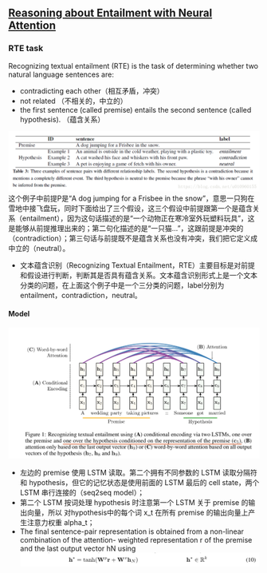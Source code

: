 ## [Reasoning about Entailment with Neural Attention](https://arxiv.org/abs/1509.06664)

### RTE task
Recognizing textual entailment (RTE) is the task of determining whether two natural language sentences are:
- contradicting each other（相互矛盾，冲突）
- not related （不相关的，中立的）
- the first sentence (called premise) entails the second sentence (called hypothesis). （蕴含关系）

![](../assets/TextualEntailment.png)
这个例子中前提P是“A dog jumping for a Frisbee in the snow”，意思一只狗在雪地中接飞盘玩，同时下面给出了三个假设，这三个假设中前提跟第一个是蕴含关系（entailment），因为这句话描述的是“一个动物正在寒冷室外玩塑料玩具”，这是能够从前提推理出来的；第二句化描述的是“一只猫...”，这跟前提是冲突的（contradiction）；第三句话与前提既不是蕴含关系也没有冲突，我们把它定义成中立的（neutral）。

- 文本蕴含识别（Recognizing Textual Entailment，RTE）主要目标是对前提和假设进行判断，判断其是否具有蕴含关系。文本蕴含识别形式上是一个文本分类的问题，在上面这个例子中是一个三分类的问题，label分别为entailment，contradiction，neutral。

#### Model
![](../assets/reason_text_entailment_attention.png)
- 左边的 premise 使用 LSTM 读取。第二个拥有不同参数的 LSTM 读取分隔符和 hypothesis，但它的记忆状态是使用前面的 LSTM 最后的 cell state，两个 LSTM 串行连接的（seq2seq model）；
- 第二个 LSTM 按词处理 hypothesis 时注意第一个 LSTM 关于 premise 的输出向量，所以 对hypothesis中的每个词 x_t 在所有 premise 的输出向量上产生注意力权重 alpha_t；
- The final sentence-pair representation is obtained from a non-linear combination of the attention- weighted representation r of the premise and the last output vector hN using
![](../assets/reason_text_entailment_attention2.png)
